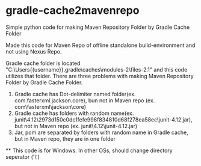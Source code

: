 # gradle-cache2mavenrepo
Simple python code for making Maven Repository Folder by Gradle Cache Folder

Made this code for Maven Repo of offline standalone build-environment and not using Nexus Repo.

Gradle cache folder is located "C:\Users\{{username}}\.gradle\caches\modules-2\files-2.1\" and this code utilizes that folder.
There are three problems with making Maven Repository Folder by Gradle Cache Folder.

1. Gradle cache has Dot-delimiter named folder(ex. com.fasterxml.jackson.core), bun not in Maven repo (ex.  com\fasterxml\jackson\core)
2. Gradle cache has folders with random name(ex. junit\4.12\2973d150c0dc1fefe998f834810d68f278ea58ec\junit-4.12.jar), but not in Maven repo (ex. junit\4.12\junit-4.12.jar)
3. Jar, pom are separated by folders with random name in Gradle cache, but in Maven repo, they are in one folder


** This code is for Windows. In other OSs, should change directory seperator ('\\')
